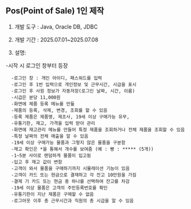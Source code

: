 Pos(Point of Sale) 1인 제작
------------------------------------------

1.	개발 도구 : Java, Oracle DB, JDBC

2.  개발 기간 : 2025.07.01~2025.07.08
   
3.	설명:
      
 -시작 시 로그인 창부터 등장

      -로그인 창 : 개인 아이디, 패스워드를 입력
      -로그인 후 1번 입력으로 개인정보 및 근무시간, 시급을 표시
  	  -로그인 후 사원 정보가 자동저장(로그인 날짜, 시간, 이름)
  	  -시급은 분당 11,000원
  	  -화면에 제품 등록 메뉴를 만듦
  	  -제품의 등록, 삭제, 변경, 조회를 할 수 있음
  	  -등록 제품은 제품명, 제조사, 19세 이상 구매가능 유무,
      -유통기한, 재고, 가격을 입력 받아 관리
      -화면에 재고관리 메뉴를 만들어 특정 제품을 조회하거나 전체 제품을 조회할 수 있음
   	  -특정 날짜의 전체 매출을 알 수 있음
   	  -19세 이상 구매가능 물품과 그렇지 않은 물품을 구분함
   	  -재고 확인은 *을 통해서 개수를 보여줌 (예 : 빵 : ***** (5개))
   	  -1~5분 사이로 랜덤하게 물품이 입고됨
   	  -입고 후 재고 값이 변함
   	  -고객이 와서 물품을 구매하기까지 시뮬레이션 기능이 있음
   	  -고객이 카드 또는 현금으로 결재하고 각 잔고 10만원을 가짐
   	  -결제 기 카드 또는 현금 중 하나를 선택하여 잔고를 차감
   	  -19세 이상 물품은 고객의 주민등록번호를 확인
   	  -유통기한이 지난 제품은 구매할 수 없음
   	  -로그아웃 이후 총 근무시간과 직원의 총 시급을 알 수 있음
